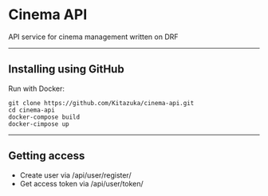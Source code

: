# Cinema API

API service for cinema management written on DRF
<hr>
<h2>Installing using GitHub</h2>
Run with Docker:

```
git clone https://github.com/Kitazuka/cinema-api.git
cd cinema-api
docker-compose build
docker-cimpose up
```
<hr>
<h2>Getting access </h2>

<ul>
    <li>Create user via /api/user/register/</li>
    <li>Get access token via /api/user/token/</li>
</ul>
